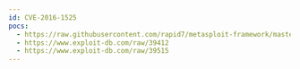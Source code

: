 ```yaml
---
id: CVE-2016-1525
pocs:
  - https://raw.githubusercontent.com/rapid7/metasploit-framework/master/modules/exploits/windows/http/netgear_nms_rce.rb
  - https://www.exploit-db.com/raw/39412
  - https://www.exploit-db.com/raw/39515
---
```

